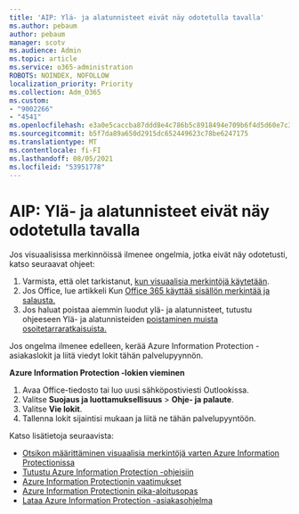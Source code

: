 ```yaml
---
title: 'AIP: Ylä- ja alatunnisteet eivät näy odotetulla tavalla'
ms.author: pebaum
author: pebaum
manager: scotv
ms.audience: Admin
ms.topic: article
ms.service: o365-administration
ROBOTS: NOINDEX, NOFOLLOW
localization_priority: Priority
ms.collection: Adm_O365
ms.custom:
- "9002266"
- "4541"
ms.openlocfilehash: e3a0e5caccba87ddd8e4c786b5c8918494e709b6f4d5d60e7c31215a60b1d5d6
ms.sourcegitcommit: b5f7da89a650d2915dc652449623c78be6247175
ms.translationtype: MT
ms.contentlocale: fi-FI
ms.lasthandoff: 08/05/2021
ms.locfileid: "53951778"
---
```

# <a name="aip-headers-and-footers-not-displaying-as-expected"></a>AIP: Ylä- ja alatunnisteet eivät näy odotetulla tavalla

Jos visuaalisissa merkinnöissä ilmenee ongelmia, jotka eivät näy odotetusti, katso seuraavat ohjeet:

1. Varmista, että olet tarkistanut, [kun visuaalisia merkintöjä käytetään](https://docs.microsoft.com/azure/information-protection/configure-policy-markings#when-visual-markings-are-applied).
2. Jos Office, lue artikkeli Kun [Office 365 käyttää sisällön merkintää ja salausta.](https://docs.microsoft.com/microsoft-365/compliance/sensitivity-labels-office-apps#when-office-apps-apply-content-marking-and-encryption)
3. Jos haluat poistaa aiemmin luodut ylä- ja alatunnisteet, tutustu ohjeeseen Ylä- ja alatunnisteiden [poistaminen muista osoitetarraratkaisuista.](https://docs.microsoft.com/azure/information-protection/rms-client/client-admin-guide-customizations#remove-headers-and-footers-from-other-labeling-solutions)

Jos ongelma ilmenee edelleen, kerää Azure Information Protection -asiakaslokit ja liitä viedyt lokit tähän palvelupyynnön.

**Azure Information Protection -lokien vieminen**

1. Avaa Office-tiedosto tai luo uusi sähköpostiviesti Outlookissa.
2. Valitse **Suojaus ja luottamuksellisuus** > **Ohje- ja palaute**.
3. Valitse **Vie lokit**.
4. Tallenna lokit sijaintisi mukaan ja liitä ne tähän palvelupyyntöön.

Katso lisätietoja seuraavista:

- [Otsikon määrittäminen visuaalisia merkintöjä varten Azure Information Protectionissa](https://docs.microsoft.com/azure/information-protection/configure-policy-markings)
- [Tutustu Azure Information Protection -ohjeisiin](https://docs.microsoft.com/azure/information-protection/what-is-information-protection)
- [Azure Information Protectionin vaatimukset](https://docs.microsoft.com/azure/information-protection/get-started/requirements)
- [Azure Information Protectionin pika-aloitusopas](https://docs.microsoft.com/azure/information-protection/get-started/infoprotect-quick-start-tutorial)
- [Lataa Azure Information Protection -asiakasohjelma](https://www.microsoft.com/download/details.aspx?id=53018)

